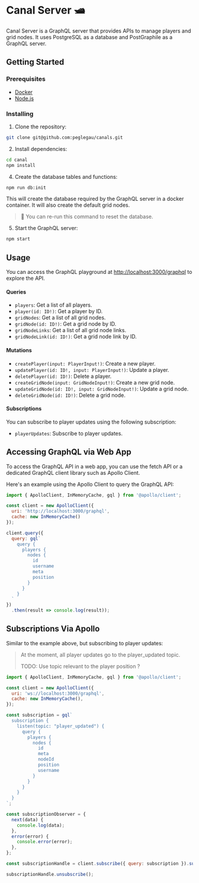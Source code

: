 Canal Server 🛥
=========

Canal Server is a GraphQL server that provides APIs to manage players and grid nodes. It uses PostgreSQL as a database and PostGraphile as a GraphQL server.

Getting Started
---------------

### Prerequisites

*   [Docker](https://docs.docker.com/get-docker/)
*   [Node.js](https://nodejs.org/en/download/)

### Installing

1.  Clone the repository:

```bash
git clone git@github.com:peglegau/canals.git
```

2.  Install dependencies:

```bash
cd canal
npm install
```

4.  Create the database tables and functions:

```bash
npm run db:init
```

This will create the database required by the GraphQL server in a docker container. It will also create the default grid nodes.

> 🔄 You can re-run this command to reset the database.

5.  Start the GraphQL server:

```bash
npm start
```

Usage
---------------

You can access the GraphQL playground at [http://localhost:3000/graphql](http://localhost:3000/graphql) to explore the API.

#### Queries

*   `players`: Get a list of all players.
*   `player(id: ID!)`: Get a player by ID.
*   `gridNodes`: Get a list of all grid nodes.
*   `gridNode(id: ID!)`: Get a grid node by ID.
*   `gridNodeLinks`: Get a list of all grid node links.
*   `gridNodeLink(id: ID!)`: Get a grid node link by ID.

#### Mutations

*   `createPlayer(input: PlayerInput!)`: Create a new player.
*   `updatePlayer(id: ID!, input: PlayerInput!)`: Update a player.
*   `deletePlayer(id: ID!)`: Delete a player.
*   `createGridNode(input: GridNodeInput!)`: Create a new grid node.
*   `updateGridNode(id: ID!, input: GridNodeInput!)`: Update a grid node.
*   `deleteGridNode(id: ID!)`: Delete a grid node.

#### Subscriptions

You can subscribe to player updates using the following subscription:

*   `playerUpdates`: Subscribe to player updates.


Accessing GraphQL via Web App
---------------

To access the GraphQL API in a web app, you can use the fetch API or a dedicated GraphQL client library such as Apollo Client.

Here's an example using the Apollo Client to query the GraphQL API:

```javascript
import { ApolloClient, InMemoryCache, gql } from '@apollo/client';

const client = new ApolloClient({
  uri: 'http://localhost:3000/graphql',
  cache: new InMemoryCache()
});

client.query({
  query: gql`
    query {
      players {
        nodes {
          id
          username
          meta
          position
        }
      }
    }
  `
})
  .then(result => console.log(result));
```

Subscriptions Via Apollo
---------------

Similar to the example above, but subscribing to player updates:

> At the moment, all player updates go to the player_updated topic.
>
> TODO: Use topic relevant to the player position  ?

```javascript
import { ApolloClient, InMemoryCache, gql } from '@apollo/client';

const client = new ApolloClient({
  uri: 'ws://localhost:3000/graphql',
  cache: new InMemoryCache(),
});

const subscription = gql`
  subscription {
    listen(topic: "player_updated") {
      query {
        players {
          nodes {
            id
            meta
            nodeId
            position
            username
          }
        }
      }
    }
  }
`;

const subscriptionObserver = {
  next(data) {
    console.log(data);
  },
  error(error) {
    console.error(error);
  },
};

const subscriptionHandle = client.subscribe({ query: subscription }).subscribe(subscriptionObserver);

subscriptionHandle.unsubscribe();

```